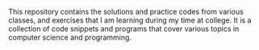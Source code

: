 This repository contains the solutions and practice codes from various classes, and exercises that I am learning during my time at college. It is a collection of code snippets and programs that cover various topics in computer science and programming.
